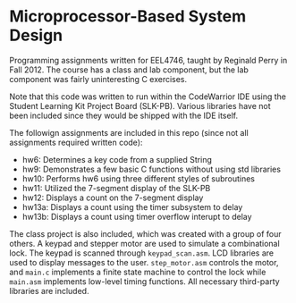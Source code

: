 # Microprocessor-Based System Design

Programming assignments written for EEL4746, taught by Reginald Perry in Fall 2012. The course has a class and lab component, but the lab component was fairly uninteresting C exercises.

Note that this code was written to run within the CodeWarrior IDE using the Student Learning Kit Project Board (SLK-PB). Various libraries have not been included since they would be shipped with the IDE itself.

The followign assignments are included in this repo (since not all assignments required written code):

- hw6: Determines a key code from a supplied String
- hw9: Demonstrates a few basic C functions without using std libraries
- hw10: Performs hw6 using three different styles of subroutines
- hw11: Utilized the 7-segment display of the SLK-PB
- hw12: Displays a count on the 7-segment display
- hw13a: Displays a count using the timer subsystem to delay
- hw13b: Displays a count using timer overflow interupt to delay

The class project is also included, which was created with a group of four others. A keypad and stepper motor are used to simulate a combinational lock. The keypad is scanned through `keypad_scan.asm`. LCD libraries are used to display messages to the user. `step_motor.asm` controls the motor, and `main.c` implements a finite state machine to control the lock while `main.asm` implements low-level timing functions. All necessary third-party libraries are included.